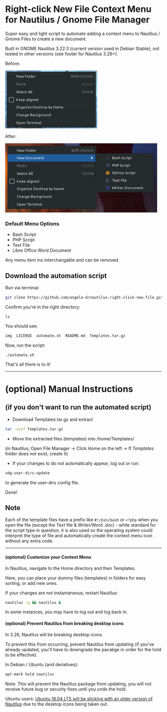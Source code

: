 # Right-click New File Context Menu for Nautilus / Gnome File Manager
Super easy and light script to automate adding a context menu to Nautilus / Gnome Files to create a new document.

Built in GNOME Nautilus 3.22.3 (current version used in Debian Stable); not tested in other versions (see footer for Nautilus 3.26+).

Before:

![nautilus right click context menu - before](./img/nautilus-right-click-before.png)

After:

![nautilus new file context menu - after](./img/nautilus-right-click-new-file.png)

### Default Menu Options
- Bash Script
- PHP Script
- Text File
- Libre Office Word Document

Any menu item ins interchangable and can be removed.

## Download the automation script
Run via terminal:
```bash
git clone https://github.com/angela-d/nautilus-right-click-new-file.git && cd nautilus-right-click-new-file
```
Confirm you're in the right directory:
```bashrc
ls
```
You should see:
```html
img  LICENSE  automate.sh  README.md  Templates.tar.gz
```

Now, run the script:
```bashrc
./automate.sh
```

That's all there is to it!

***

# (optional) Manual Instructions
## (if you don't want to run the automated script)
* Download Templates.tar.gz and extract
```bash
tar -xvzf Templates.tar.gz
```
* Move the extracted files (templates) into /home/Templates/

(in Nautilus; Open File Manager -> Click Home on the left -> If *Templates* folder does not exist, create it)

* If your changes to do not automatically appear, log out or run:
```bash
xdg-user-dirs-update
```
to generate the user-dirs config file.

Done!

## Note
Each of the template files have a prefix like `#!/bin/bash` or `<?php` when you open the file (except the Text file & Writer/Word .doc) - while standard for the script type in question, it is also used so the operating system could interpret the type of file and automatically create the context menu icon without any extra code.

***

#### (optional) Customize your Context Menu ####
In Nautilus, navigate to the Home directory and then Templates.

Here, you can place your dummy files (templates) in folders for easy sorting, or add new ones.

If your changes are not instantaneous, restart Nautilus:
```bash
nautilus -q && nautilus &
```
In some instances, you may have to log out and log back in.

#### (optional) Prevent Nautilus from breaking desktop icons ####
In 3.26, Nautilus will be breaking desktop icons.

To prevent this from occurring, prevent Nautilus from updating (if you've already updated, you'll have to downgrade the pacakge in order for the hold to be effective).

In Debian / Ubuntu (and deriatives):
```bash
apt-mark hold nautilus
```
Note: This will prevent the Nautilus package from updating, you will not receive future bug or security fixes until you undo the hold.

Ubuntu users: [Ubuntu 18.04 LTS will be sticking with an older version of Nautilus](https://www.omgubuntu.co.uk/2018/01/ubuntu-18-04-lts-will-ship-older-version-nautilus) due to the desktop icons being taken out.
